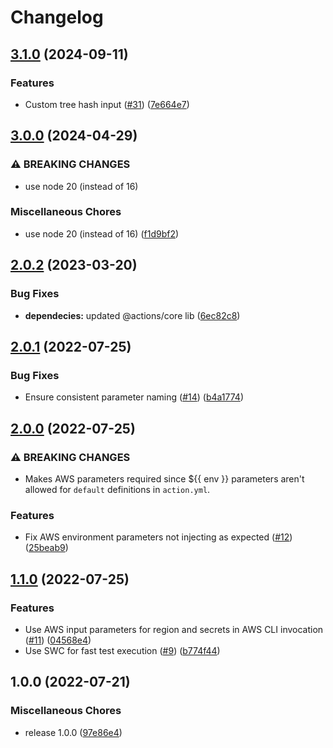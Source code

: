 # Changelog

## [3.1.0](https://github.com/pleo-io/s3-cache-action/compare/v3.0.0...v3.1.0) (2024-09-11)


### Features

* Custom tree hash input ([#31](https://github.com/pleo-io/s3-cache-action/issues/31)) ([7e664e7](https://github.com/pleo-io/s3-cache-action/commit/7e664e7216233285139b08b2cd3a492a08d2fbaf))

## [3.0.0](https://github.com/pleo-io/s3-cache-action/compare/v2.0.2...v3.0.0) (2024-04-29)


### ⚠ BREAKING CHANGES

* use node 20 (instead of 16)

### Miscellaneous Chores

* use node 20 (instead of 16) ([f1d9bf2](https://github.com/pleo-io/s3-cache-action/commit/f1d9bf2322b5a8ce7825fc3b280c56fca64bbead))

## [2.0.2](https://github.com/pleo-io/s3-cache-action/compare/v2.0.1...v2.0.2) (2023-03-20)


### Bug Fixes

* **dependecies:** updated @actions/core lib ([6ec82c8](https://github.com/pleo-io/s3-cache-action/commit/6ec82c854dc342ff41c5ab558981a7b5c6ea3435))

## [2.0.1](https://github.com/pleo-oss/s3-cache-action/compare/v2.0.0...v2.0.1) (2022-07-25)


### Bug Fixes

* Ensure consistent parameter naming ([#14](https://github.com/pleo-oss/s3-cache-action/issues/14)) ([b4a1774](https://github.com/pleo-oss/s3-cache-action/commit/b4a177420fa30238c4524b6d6e0d71870d660585))

## [2.0.0](https://github.com/pleo-oss/s3-cache-action/compare/v1.1.0...v2.0.0) (2022-07-25)


### ⚠ BREAKING CHANGES

* Makes AWS parameters required since ${{ env }} parameters aren't allowed for `default` definitions in `action.yml`.

### Features

* Fix AWS environment parameters not injecting as expected  ([#12](https://github.com/pleo-oss/s3-cache-action/issues/12)) ([25beab9](https://github.com/pleo-oss/s3-cache-action/commit/25beab95c6878c1f757338afe2ea11727fee6854))

## [1.1.0](https://github.com/pleo-oss/s3-cache-action/compare/v1.0.0...v1.1.0) (2022-07-25)


### Features

* Use AWS input parameters for region and secrets in AWS CLI invocation ([#11](https://github.com/pleo-oss/s3-cache-action/issues/11)) ([04568e4](https://github.com/pleo-oss/s3-cache-action/commit/04568e46e6e118dad59c319a1efedc9627fc7fda))
* Use SWC for fast test execution ([#9](https://github.com/pleo-oss/s3-cache-action/issues/9)) ([b774f44](https://github.com/pleo-oss/s3-cache-action/commit/b774f445b633244e86a583081f2c17c413c4390c))

## 1.0.0 (2022-07-21)


### Miscellaneous Chores

* release 1.0.0 ([97e86e4](https://github.com/pleo-oss/s3-cache-action/commit/97e86e43f45ed9c04d892fc70fd638f76bc11b45))
